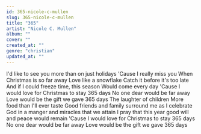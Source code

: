 ```yaml
---
id: 365-nicole-c-mullen
slug: 365-nicole-c-mullen
title: "365"
artist: "Nicole C. Mullen"
album: ""
cover: ""
created_at: ""
genre: "christian"
updated_at: ""
---
```


I'd like to see you more than on just holidays
'Cause I really miss you
When Christmas is so far away
Love like a snowflake
Catch it before it's too late
And if I could freeze time, this season
Would come every day
'Cause I would love for Christmas to stay 365 days
No one dear would be far away
Love would be the gift we gave 365 days
The laughter of children
More food than I'll ever taste
Good friends and family surround me as I celebrate
God in a manger and miracles that we attain
I pray that this yеar good will and peace would remain
'Causе I would love for Christmas to stay 365 days
No one dear would be far away
Love would be the gift we gave 365 days